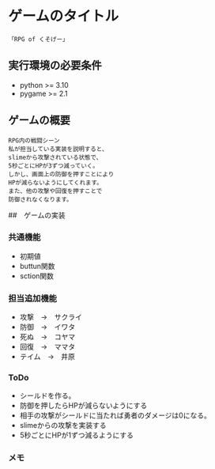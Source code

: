 # ゲームのタイトル
    「RPG of くそげー」
## 実行環境の必要条件
* python >= 3.10
* pygame >= 2.1

## ゲームの概要
    RPG内の戦闘シーン
    私が担当している実装を説明すると、
    slimeから攻撃されている状態で、
    5秒ごとにHPが3ずつ減っていく。
    しかし、画面上の防御を押すことにより
    HPが減らないようにしてくれます。
    また、他の攻撃や回復を押すことで
    防御されなくなります。

##　ゲームの実装
### 共通機能
* 初期値
* buttun関数
* sction関数

### 担当追加機能
* 攻撃　→　サクライ
* 防御　→　イワタ
* 死ぬ　→　コヤマ
* 回復　→　ママタ
* テイム　→　井原

### ToDo
* シールドを作る。
* 防御を押したらHPが減らないようにする
* 相手の攻撃がシールドに当たれば勇者のダメージは0になる。
* slimeからの攻撃を実装する
* 5秒ごとにHPが1ずつ減るようにする
### メモ